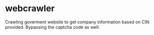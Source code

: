 # webcrawler
Crawling goverment website to get company information based on CIN provided. Bypassing the captcha code as well.
